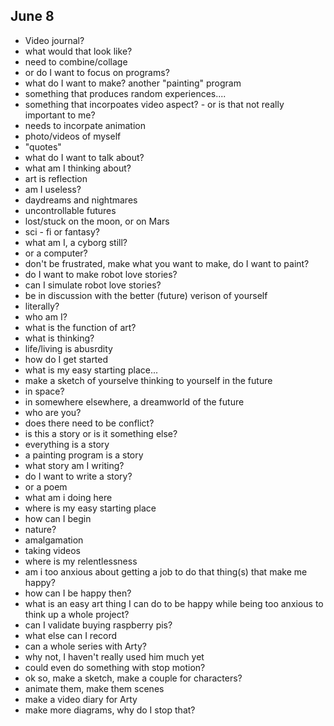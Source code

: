 ## June 8

- Video journal?
- what would that look like?
- need to combine/collage
- or do I want to focus on programs?
- what do I want to make? another "painting" program
- something that produces random experiences....
- something that incorpoates video aspect? - or is that not really important to me?
- needs to incorpate animation
- photo/videos of myself
- "quotes"
- what do I want to talk about?
- what am I thinking about?
- art is reflection
- am I useless?
- daydreams and nightmares
- uncontrollable futures
- lost/stuck on the moon, or on Mars
- sci - fi or fantasy?
- what am I, a cyborg still?
- or a computer?
- don't be frustrated, make what you want to make, do I want to paint?
- do I want to make robot love stories?
- can I simulate robot love stories?
- be in discussion with the better (future) verison of yourself
- literally?
- who am I?
- what is the function of art?
- what is thinking?
- life/living is abusrdity
- how do I get started
- what is my easy starting place...
- make a sketch of yourselve thinking to yourself in the future
- in space?
- in somewhere elsewhere, a dreamworld of the future
- who are you?
- does there need to be conflict?
- is this a story or is it something else?
- everything is a story
- a painting program is a story
- what story am I writing?
- do I want to write a story?
- or a poem
- what am i doing here
- where is my easy starting place
- how can I begin
- nature?
- amalgamation
- taking videos
- where is my relentlessness
- am i too anxious about getting a job to do that thing(s) that make me happy?
- how can I be happy then?
- what is an easy art thing I can do to be happy while being too anxious to think up a whole project?
- can I validate buying raspberry pis?
- what else can I record
- can a whole series with Arty?
- why not, I haven't really used him much yet
- could even do something with stop motion?
- ok so, make a sketch, make a couple for characters? 
- animate them, make them scenes
- make a video diary for Arty
- make more diagrams, why do I stop that?

